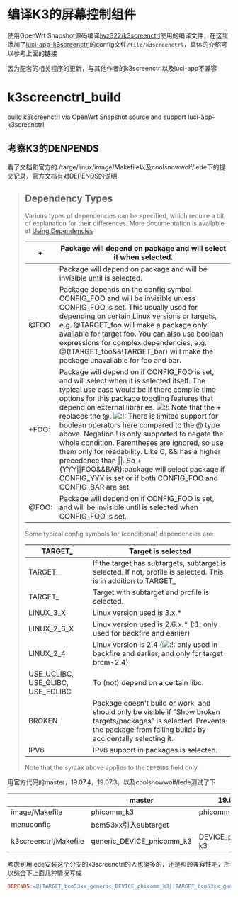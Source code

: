 # 编译K3的屏幕控制组件

使用OpenWrt Snapshot源码编译[lwz322/k3screenctrl](https://github.com/lwz322/k3screenctrl)使用的编译文件，在这里添加了[luci-app-k3screenctrl](https://github.com/lwz322/luci-app-k3screenctrl)的config文件`/file/k3screenctrl`，具体的介绍可以参考上面的链接

因为配套的相关程序的更新，与其他作者的k3screenctrl以及luci-app不兼容

# k3screenctrl_build

 build k3screenctrl via OpenWrt Snapshot source and support luci-app-k3screenctrl
 
 
## 考察K3的DENPENDS

看了文档和官方的./targe/linux/image/Makefile以及coolsnowwolf/lede下的提交记录，官方文档有对DEPENDS的[说明](https://openwrt.org/docs/guide-developer/packages) 

> ## Dependency Types
>
> Various types of dependencies can be specified, which require a bit of explanation for their differences. More documentation is available at [Using Dependencies](https://openwrt.org/docs/guide-developer/dependencies)
>
> | +<foo>     | Package will depend on package <foo> and will select it when selected. |
> | ---------- | ------------------------------------------------------------ |
> | <foo>      | Package will depend on package <foo> and will be invisible until <foo> is selected. |
> | @FOO       | Package depends on the config symbol CONFIG_FOO and will be invisible unless CONFIG_FOO is set. This usually used for depending on certain Linux versions or targets, e.g. @TARGET_foo will make a package only available for target foo. You can also use boolean expressions for complex dependencies, e.g. @(!TARGET_foo&&!TARGET_bar) will make the package unavailable for foo and bar. |
> | +FOO:<bar> | Package will depend on <bar> if CONFIG_FOO is set, and will select <bar> when it is selected itself. The typical use case would be if there compile time options for this package toggling features that depend on external libraries. ![:!:](https://openwrt.org/lib/images/smileys/icon_exclaim.gif) Note that the + replaces the @. ![:!:](https://openwrt.org/lib/images/smileys/icon_exclaim.gif) There is limited support for boolean operators here compared to the @ type above. Negation ! is only supported to negate the whole condition. Parentheses are ignored, so use them only for readability. Like C, && has a higher precedence than \|\|. So +(YYY\|\|FOO&&BAR):package will select package if CONFIG_YYY is set or if both CONFIG_FOO and CONFIG_BAR are set. |
> | @FOO:<bar> | Package will depend on <bar> if CONFIG_FOO is set, and will be invisible until <bar> is selected when CONFIG_FOO is set. |
>
> Some typical config symbols for (conditional) dependencies are:
>
> | TARGET_<foo>                      | Target <foo> is selected                                     |
> | --------------------------------- | ------------------------------------------------------------ |
> | TARGET_<foo>_<bar>                | If the target <foo> has subtargets, subtarget <foo> is selected. If not, profile <foo> is selected. This is in addition to TARGET_<foo> |
> | TARGET_<foo>_<bar>_<baz>          | Target <foo> with subtarget <bar> and profile <baz> is selected. |
> | LINUX_3_X                         | Linux version used is 3.x.*                                  |
> | LINUX_2_6_X                       | Linux version used is 2.6.x.* (:1: only used for backfire and earlier) |
> | LINUX_2_4                         | Linux version is 2.4 (![:!:](https://openwrt.org/lib/images/smileys/icon_exclaim.gif) only used in backfire and earlier, and only for target brcm-2.4) |
> | USE_UCLIBC, USE_GLIBC, USE_EGLIBC | To (not) depend on a certain libc.                           |
> | BROKEN                            | Package doesn't build or work, and should only be visible if “Show broken targets/packages” is selected. Prevents the package from failing builds by accidentally selecting it. |
> | IPV6                              | IPv6 support in packages is selected.                        |
>
> Note that the syntax above applies to the `DEPENDS` field only.

用官方代码的master，19.07.4，19.07.3，以及coolsnowwolf/lede测试了下

|                       | master                    | 19.07.4           | lean/lede                 | older             |
| --------------------- | ------------------------- | ----------------- | ------------------------- | ----------------- |
| image/Makefile        | phicomm_k3                | phicomm-k3        | phicomm-k3                | phicomm-k3        |
| menuconfig            | bcm53xx引入subtarget      |                   | 引入subtarget             |                   |
| k3screenctrl/Makefile | generic_DEVICE_phicomm_k3 | DEVICE_phicomm-k3 | generic_DEVICE_phicomm-k3 | DEVICE_phicomm-k3 |

考虑到用lede安装这个分支的k3screenctrl的人也挺多的，还是照顾兼容性吧，所以综合下上面几种情况写成

```makefile
DEPENDS:=@(TARGET_bcm53xx_generic_DEVICE_phicomm_k3||TARGET_bcm53xx_generic_DEVICE_phicomm-k3||TARGET_bcm53xx_DEVICE_phicomm-k3)
```
